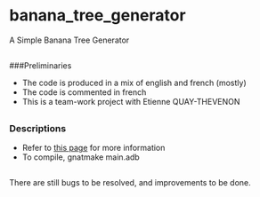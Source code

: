 # banana_tree_generator
A Simple Banana Tree Generator

##
###Preliminaries
- The code is produced in a mix of english and french (mostly)
- The code is commented in french
- This is a team-work project with Etienne QUAY-THEVENON

##
### Descriptions
- Refer to [this page](http://images.math.cnrs.fr/De-beaux-entrelacs.html?lang=fr) for more information
- To compile, gnatmake main.adb

##
There are still bugs to be resolved, and improvements to be done.
